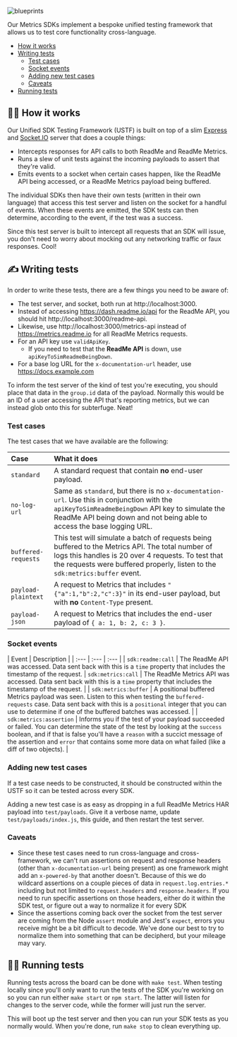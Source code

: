![blueprints](https://user-images.githubusercontent.com/33762/93278711-48f04c80-f77a-11ea-904c-16fbe5f4cf56.png)

Our Metrics SDKs implement a bespoke unified testing framework that allows us to test core functionality cross-language.

* [How it works](#%EF%B8%8F-how-it-works)
* [Writing tests](#-writing-tests)
    * [Test cases](#test-cases)
    * [Socket events](#socket-events)
    * [Adding new test cases](#adding-new-test-cases)
    * [Caveats](#caveats)
* [Running tests](#%EF%B8%8F-running-tests)


## 🧙‍♂️ How it works

Our Unified SDK Testing Framework (USTF) is built on top of a slim [Express](https://expressjs.com/) and [Socket.IO](https://socket.io/) server that does a couple things:

* Intercepts responses for API calls to both ReadMe and ReadMe Metrics.
* Runs a slew of unit tests against the incoming payloads to assert that they're valid.
* Emits events to a socket when certain cases happen, like the ReadMe API being accessed, or a ReadMe Metrics payload being buffered.

The individual SDKs then have their own tests (written in their own language) that access this test server and listen on the socket for a handful of events. When these events are emitted, the SDK tests can then determine, according to the event, if the test was a success.

Since this test server is built to intercept all requests that an SDK will issue, you don't need to worry about mocking out any networking traffic or faux responses. Cool!

## ✍ Writing tests

In order to write these tests, there are a few things you need to be aware of:

* The test server, and socket, both run at http://localhost:3000.
* Instead of accessing https://dash.readme.io/api for the ReadMe API, you should hit http://localhost:3000/readme-api.
* Likewise, use http://localhost:3000/metrics-api instead of https://metrics.readme.io for all ReadMe Metrics requests.
* For an API key use `validApiKey`.
    * If you need to test that the **ReadMe API** is down, use `apiKeyToSimReadmeBeingDown`.
* For a base log URL for the `x-documentation-url` header, use https://docs.example.com

To inform the test server of the kind of test you're executing, you should place that data in the `group.id` data of the payload. Normally this would be an ID of a user accessing the API that's reporting metrics, but we can instead glob onto this for subterfuge. Neat!

### Test cases

The test cases that we have available are the following:

| Case | What it does |
| :--- | :--- |
| `standard` | A standard request that contain **no** end-user payload. |
| `no-log-url` | Same as `standard`, but there is no `x-documentation-url`. Use this in conjunction with the `apiKeyToSimReadmeBeingDown` API key to simulate the ReadMe API being down and not being able to access the base logging URL.
| `buffered-requests` | This test will simulate a batch of requests being buffered to the Metrics API. The total number of logs this handles is 20 over 4 requests. To test that the requests were buffered properly, listen to the `sdk:metrics:buffer` event.
| `payload-plaintext` | A request to Metrics that includes `"{"a":1,"b":2,"c":3}"` in its end-user payload, but with **no** `Content-Type` present.
| `payload-json` | A request to Metrics that includes the end-user payload of `{ a: 1, b: 2, c: 3 }`.

### Socket events

| Event | Description |
| :--- | :--- | :--- |
| `sdk:readme:call` | The ReadMe API was accessed. Data sent back with this is a `time` property that includes the timestamp of the request.
| `sdk:metrics:call` | The ReadMe Metrics API was accessed. Data sent back with this is a `time` property that includes the timestamp of the request. |
| `sdk:metrics:buffer` | A positional buffered Metrics payload was seen. Listen to this when testing the `buffered-requests` case. Data sent back with this is a `positional` integer that you can use to determine if one of the buffered batches was accessed. |
| `sdk:metrics:assertion` | Informs you if the test of your payload succeeded or failed. You can determine the state of the test by looking at the `success` boolean, and if that is false you'll have a `reason` with a succict message of the assertion and `error` that contains some more data on what failed (like a diff of two objects). |

### Adding new test cases

If a test case needs to be constructed, it should be constructed within the USTF so it can be tested across every SDK.

Adding a new test case is as easy as dropping in a full ReadMe Metrics HAR payload into `test/payloads`. Give it a verbose name, update `test/payloads/index.js`, this guide, and then restart the test server.

### Caveats

* Since these test cases need to run cross-language and cross-framework, we can't run assertions on request and response headers (other than `x-documentation-url` being present) as one framework might add an `x-powered-by` that another doesn't. Because of this we do wildcard assertions on a couple pieces of data in `request.log.entries.*` including but not limited to `request.headers` and `response.headers`. If you need to run specific assertions on those headers, either do it within the SDK test, or figure out a way to normalize it for every SDK
* Since the assertions coming back over the socket from the test server are coming from the Node `assert` module and Jest's `expect`, errors you receive might be a bit difficult to decode. We've done our best to try to normalize them into something that can be decipherd, but your mileage may vary.

## 🏃‍♀️ Running tests

Running tests across the board can be done with `make test`. When testing locally since you'll only want to run the tests of the SDK you're working on so you can run either `make start` or `npm start`. The latter will listen for changes to the server code, while the former will just run the server.

This will boot up the test server and then you can run your SDK tests as you normally would. When you're done, run `make stop` to clean everything up.
